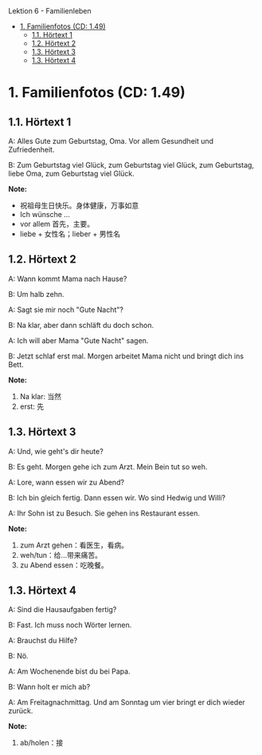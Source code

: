 <section id="title">Lektion 6 - Familienleben</section>

- [1. Familienfotos (CD: 1.49)](#1-familienfotos-cd-149)
  - [1.1. Hörtext 1](#11-hörtext-1)
  - [1.2. Hörtext 2](#12-hörtext-2)
  - [1.3. Hörtext 3](#13-hörtext-3)
  - [1.3. Hörtext 4](#13-hörtext-4)

# 1. Familienfotos (CD: 1.49)

## 1.1. Hörtext 1

A: Alles Gute zum Geburtstag, Oma. Vor allem Gesundheit und Zufriedenheit. 

B: Zum Geburtstag viel Glück, zum Geburtstag viel Glück, zum Geburtstag, liebe Oma, zum Geburtstag viel Glück.

**Note:**

* 祝祖母生日快乐。身体健康，万事如意
* Ich wünsche ... 
* vor allem 首先，主要。
* liebe + 女性名；lieber + 男性名
  
## 1.2. Hörtext 2
  
A: Wann kommt Mama nach Hause?

B: Um halb zehn.

A: Sagt sie mir noch "Gute Nacht"?

B: Na klar, aber dann schläft du doch schon.

A: Ich will aber Mama "Gute Nacht" sagen.

B: Jetzt schlaf erst mal. Morgen arbeitet Mama nicht und bringt dich ins Bett.

**Note:**

1. Na klar: 当然
2. erst: 先

## 1.3. Hörtext 3

A: Und, wie geht's dir heute?

B: Es geht. Morgen gehe ich zum Arzt. Mein Bein tut so weh.

A: Lore, wann essen wir zu Abend?

B: Ich bin gleich fertig. Dann essen wir. Wo sind Hedwig und Willi?

A: Ihr Sohn ist zu Besuch. Sie gehen ins Restaurant essen.

**Note:**

1. zum Arzt gehen：看医生，看病。
2. weh/tun：给...带来痛苦。
3. zu Abend essen：吃晚餐。

## 1.3. Hörtext 4

A: Sind die Hausaufgaben fertig?

B: Fast. Ich muss noch Wörter lernen.

A: Brauchst du Hilfe?

B: Nö.

A: Am Wochenende bist du bei Papa.

B: Wann holt er mich ab?

A: Am Freitagnachmittag. Und am Sonntag um vier bringt er dich wieder zurück.

**Note:**

1. ab/holen：接
